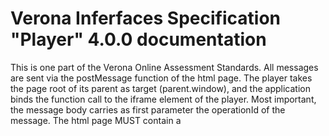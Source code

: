 # Verona Inferfaces Specification &quot;Player&quot; 4.0.0 documentation



This is one part of the Verona Online Assessment Standards. All messages are sent via the postMessage function of the html page. The player takes the page root of its parent as target (parent.window), and the application binds the function call to the iframe element of the player.
Most important, the message body carries as first parameter the operationId of the message.
The html page MUST contain a <script>-tag with metadata. The syntax and structure of these data are described [here](https://github.com/verona-interfaces/metadata/#readme).

## Table of Contents




* [Channels](#channels)










## Channels



<a name="channel-vopReadyNotification"></a>





#### Channel Parameters







###  `subscribe` vopReadyNotification

#### Message








##### Payload




<table>
  <thead>
    <tr>
      <th>Name</th>
      <th>Type</th>
      <th>Description</th>
      <th>Accepted values</th>
    </tr>
  </thead>
  <tbody>
    
      
<tr>
  <td>metadata </td>
  <td>string</td>
  <td><p>Via this property, the player sends the stringified metadata object definied as json-ld in the header of the html file. See <a href="https://github.com/verona-interfaces/metadata/#readme">here</a> for more information.</p>
</td>
  <td><em>Any</em></td>
</tr>







    
  </tbody>
</table>



###### Example of payload _(generated)_

```json
{
  "metadata": "string"
}
```








<a name="channel-vopStartCommand"></a>





#### Channel Parameters







###  `publish` vopStartCommand

#### Message








##### Payload




<table>
  <thead>
    <tr>
      <th>Name</th>
      <th>Type</th>
      <th>Description</th>
      <th>Accepted values</th>
    </tr>
  </thead>
  <tbody>
    
      
<tr>
  <td>sessionId </td>
  <td>string</td>
  <td><p>The session id flags all communication. If a message has no or empty session id, it's not processed. The session id is unique and was generated by the application. Any simple algorithm would work. The session id helps to link the correct unit with the data of the message. Using the id of the player hosting html element is less reliable, because the element could be reused with another unit.</p>
</td>
  <td><em>Any</em></td>
</tr>







    
      
<tr>
  <td>unitDefinition </td>
  <td>string</td>
  <td><p>The definition of the unit (if given) lets the player adapt. An audio player gets it's audio sequence, a choice player gets it's options...</p>
</td>
  <td><em>Any</em></td>
</tr>







    
      
<tr>
  <td>unitDefinitionType </td>
  <td>string</td>
  <td><p>This lets the player the unit definition format know. This might avoid UI mess after getting old definitions.</p>
</td>
  <td><em>Any</em></td>
</tr>







    
      
<tr>
  <td>unitState </td>
  <td>object</td>
  <td><p>If there is any state what should be restored, then this is the information for that.</p>
</td>
  <td><em>Any</em></td>
</tr>





<tr>
  <td>unitState.dataParts </td>
  <td>object</td>
  <td><p>These data are used by the player to restore the former response state and by data processing systems to analyse the responses. The host must buffer all data parts, because the player might send only changed data parts, not always the whole package. The host stores all parts but only the last given version (respect timeStamp!). Every data part is identified by a unique key, the data is stored as serialized object (string).</p>
</td>
  <td><em>Any</em></td>
</tr>











<tr>
  <td>unitState.presentationProgress </td>
  <td>string</td>
  <td><p>This reports the progress of presentation of unit content. The host can enable or disable the navigation to the next unit depending on that value. For example, all audio elements are required to be played or all pages must be presented to the page bottom. This way, giving no response to an item is always intended.</p>
</td>
  <td><code>none</code>, <code>some</code>, <code>complete</code></td>
</tr>









<tr>
  <td>unitState.responseProgress </td>
  <td>string</td>
  <td><p>This reports the progress of responding. The host can enable or disable the navigation to the next unit depending on that value. The value 'complete' announces not only that all required responses are given but that these responses are valid too. The value 'complete' can be sent even not all responses are given - the host is interested only in REQUIRED responses. So make sure to mark all response elements correctly corresponding to this behaviour.</p>
</td>
  <td><code>none</code>, <code>some</code>, <code>complete</code></td>
</tr>









<tr>
  <td>unitState.unitStateDataType </td>
  <td>string</td>
  <td><p>This string specifies the format of the data stored in dataParts (value). Every transformation or analysis of stored unit data requires knowledge about the format. When the host sends data to the player to restore the former unit state, the player should check the given data type to avoid data mess after getting an old data type.</p>
</td>
  <td><em>Any</em></td>
</tr>











    
      
<tr>
  <td>playerConfig </td>
  <td>object</td>
  <td><p>This data supplies some information or instruction about this specific run of the unit (number, unit title, some behavioral data for the player).</p>
</td>
  <td><em>Any</em></td>
</tr>





<tr>
  <td>playerConfig.unitNumber </td>
  <td>integer</td>
  <td><p>The player might show the numbering of the current unit to ease the navigation.</p>
</td>
  <td><em>Any</em></td>
</tr>









<tr>
  <td>playerConfig.unitTitle </td>
  <td>string</td>
  <td><p>The player might show the title of the current unit. Unless the unit definition could consist of a title, the host might decide to change the title. For example, this is necessary if one unit appears more then once in a booklet.</p>
</td>
  <td><em>Any</em></td>
</tr>









<tr>
  <td>playerConfig.unitId </td>
  <td>string</td>
  <td><p>The player might include the internal unit id in state variables or logs.</p>
</td>
  <td><em>Any</em></td>
</tr>









<tr>
  <td>playerConfig.stateReportPolicy </td>
  <td>string</td>
  <td><p>The host expects the player to send no state changes (e. g. for use case &quot;preview mode&quot;), all changes when happening or only on demand. The latter might lead to better performance. In this case, the host triggers state report by sending 'vopGetStateRequest'.</p>
</td>
  <td><code>none</code>, <code>eager</code>, <code>on-demand</code></td>
</tr>









<tr>
  <td>playerConfig.logPolicy </td>
  <td>string</td>
  <td><p>The host expects the player to send no logs, only important logs, all possible logs or even logs for debugging purposes. This is a guideline. The player can decide what exactly the logging consists of.</p>
</td>
  <td><code>disabled</code>, <code>lean</code>, <code>rich</code>, <code>debug</code></td>
</tr>









<tr>
  <td>playerConfig.pagingMode </td>
  <td>string</td>
  <td><p>If the player makes it optional, then the page presentation can be changed by the host. The pages are presented separately, concatenated to one big page or concatenated in snap mode (scrolling vertically, but only one page is visible at a time).</p>
</td>
  <td><code>separate</code>, <code>concat-scroll</code>, <code>concat-scroll-snap</code></td>
</tr>









<tr>
  <td>playerConfig.enabledNavigationTargets </td>
  <td>array(string)</td>
  <td><p>This lets the player know, what navigation target is enabled to natigate to. The player might then alter the presentation of responding buttons.</p>
</td>
  <td><em>Any</em></td>
</tr>











<tr>
  <td>playerConfig.startPage </td>
  <td>string</td>
  <td><p>This requests the player to navigate to a certain page after loading. The host might know this page id from former usages of the unit.</p>
</td>
  <td><em>Any</em></td>
</tr>









<tr>
  <td>playerConfig.directDownloadUrl </td>
  <td>string</td>
  <td><p>After starting the player and loading the unit definition and former responses, it might be necessary to load additional code or data from the server. This data is identified by an resource ID (ususally a file name). The player can download this resource by itself without further interaction with the host frontend. The property directDownloadUrl provides the url for download. The player extends this url by an url separator &quot;/&quot; and the resource ID (uri-encoded if needed).</p>
</td>
  <td><em>Any</em></td>
</tr>











    
  </tbody>
</table>



###### Example of payload _(generated)_

```json
{
  "sessionId": "idk8ur5jf9ru5jk",
  "unitDefinition": "iqb-scripted::1.4.0 title::Testscript Title2??Hilfetext2 multiple-choice::mc_var1::1::Multiple Choice Feld: ::Choice1##Choice2##Choice3??Hilfetext1 drop-down::dd_var1::1::Dropdown Feld: ::Choice1##Choice2##Choice3??Hilfetext1 checkbox::check_var1::0::Ja klick mal! if-start::dd_var1::1 input-text::jajaj::sap osjxapsoxa if-else input-text::jajaj22::sap osjxapsoxa UUUU text::NOT Choice1 if-end",
  "unitDefinitionType": "iqb-scripted@1.4.0",
  "unitState": {
    "dataParts": {
      "page1": "{\"a\": 1, \"b\": 233}",
      "page2": "{\"c\": \"sehr gut!\", \"d\": true}"
    },
    "presentationProgress": "none",
    "responseProgress": "some",
    "unitStateDataType": "iqb-key-value@2.1.2"
  },
  "playerConfig": {
    "unitNumber": "14",
    "unitTitle": "Ein wunderbarer Ausflug",
    "unitId": "M24093EX",
    "stateReportPolicy": "eager",
    "logPolicy": "lean",
    "pagingMode": "concat-scroll",
    "enabledNavigationTargets": [
      "next"
    ],
    "startPage": "page5",
    "directDownloadUrl": "https://www.iqb-testcenter.de/download/iskeid-34e845-didmmemdkek"
  }
}
```








<a name="channel-vopStateChangedNotification"></a>





#### Channel Parameters







###  `subscribe` vopStateChangedNotification

#### Message








##### Payload




<table>
  <thead>
    <tr>
      <th>Name</th>
      <th>Type</th>
      <th>Description</th>
      <th>Accepted values</th>
    </tr>
  </thead>
  <tbody>
    
      
<tr>
  <td>sessionId </td>
  <td>string</td>
  <td><p>The session id flags all communication. If a message has no or empty session id, it's not processed. The session id is unique and was generated by the application. Any simple algorithm would work. The session id helps to link the correct unit with the data of the message. Using the id of the player hosting html element is less reliable, because the element could be reused with another unit.</p>
</td>
  <td><em>Any</em></td>
</tr>







    
      
<tr>
  <td>timeStamp </td>
  <td>string</td>
  <td><p>Ensures, that later arriving states are ignored.</p>
</td>
  <td><em>Any</em></td>
</tr>







    
      
<tr>
  <td>unitState </td>
  <td>object</td>
  <td><p>To be stored, evaluated etc. This is the main yield, the responses.</p>
</td>
  <td><em>Any</em></td>
</tr>





<tr>
  <td>unitState.dataParts </td>
  <td>object</td>
  <td><p>These data are used by the player to restore the former response state and by data processing systems to analyse the responses. The host must buffer all data parts, because the player might send only changed data parts, not always the whole package. The host stores all parts but only the last given version (respect timeStamp!). Every data part is identified by a unique key, the data is stored as serialized object (string).</p>
</td>
  <td><em>Any</em></td>
</tr>











<tr>
  <td>unitState.presentationProgress </td>
  <td>string</td>
  <td><p>This reports the progress of presentation of unit content. The host can enable or disable the navigation to the next unit depending on that value. For example, all audio elements are required to be played or all pages must be presented to the page bottom. This way, giving no response to an item is always intended.</p>
</td>
  <td><code>none</code>, <code>some</code>, <code>complete</code></td>
</tr>









<tr>
  <td>unitState.responseProgress </td>
  <td>string</td>
  <td><p>This reports the progress of responding. The host can enable or disable the navigation to the next unit depending on that value. The value 'complete' announces not only that all required responses are given but that these responses are valid too. The value 'complete' can be sent even not all responses are given - the host is interested only in REQUIRED responses. So make sure to mark all response elements correctly corresponding to this behaviour.</p>
</td>
  <td><code>none</code>, <code>some</code>, <code>complete</code></td>
</tr>









<tr>
  <td>unitState.unitStateDataType </td>
  <td>string</td>
  <td><p>This string specifies the format of the data stored in dataParts (value). Every transformation or analysis of stored unit data requires knowledge about the format. When the host sends data to the player to restore the former unit state, the player should check the given data type to avoid data mess after getting an old data type.</p>
</td>
  <td><em>Any</em></td>
</tr>











    
      
<tr>
  <td>playerState </td>
  <td>object</td>
  <td><p>Information important only for the application to ensure the correct visual, such as navigation buttons.</p>
</td>
  <td><em>Any</em></td>
</tr>





<tr>
  <td>playerState.state </td>
  <td>string</td>
  <td></td>
  <td><code>running</code>, <code>stopped</code></td>
</tr>









<tr>
  <td>playerState.validPages </td>
  <td>object</td>
  <td><p>These data are structured as &quot;page key&quot; =&gt; &quot;page label&quot;, so we have (1) keys for navigation commands or state notifications and (2) strings as labels of navigation buttons if needed.</p>
</td>
  <td><em>Any</em></td>
</tr>











<tr>
  <td>playerState.currentPage </td>
  <td>string</td>
  <td><p>Key of the page currently presented. This key is taken from the list of valid pages. If the paging mode is 'concat-scroll', the first page with parts in view port is taken as current page.</p>
</td>
  <td><em>Any</em></td>
</tr>











    
      
<tr>
  <td>log </td>
  <td>array(object)</td>
  <td><p>Log entries (lean version) add some information to the response in order to understand the response process better or (rich version) let the analyst replay every change of the state.</p>
</td>
  <td><em>Any</em></td>
</tr>








<tr>
  <td>log.timeStamp </td>
  <td>string</td>
  <td></td>
  <td><em>Any</em></td>
</tr>









<tr>
  <td>log.key </td>
  <td>string</td>
  <td><p>This key might help to classify the events afterwards.</p>
</td>
  <td><em>Any</em></td>
</tr>









<tr>
  <td>log.content </td>
  <td>string</td>
  <td><p>Some information to specify the event.</p>
</td>
  <td><em>Any</em></td>
</tr>










    
  </tbody>
</table>



###### Example of payload _(generated)_

```json
{
  "sessionId": "idk8ur5jf9ru5jk",
  "timeStamp": "2021-11-10T10:22:25Z",
  "unitState": {
    "dataParts": {
      "page1": "{\"a\": 1, \"b\": 233}",
      "page2": "{\"c\": \"sehr gut!\", \"d\": true}"
    },
    "presentationProgress": "none",
    "responseProgress": "some",
    "unitStateDataType": "iqb-key-value@2.1.2"
  },
  "playerState": {
    "state": "running",
    "validPages": {
      "page1": "Seite 1",
      "page2": "Seite 2"
    },
    "currentPage": "page4"
  },
  "log": [
    {
      "timeStamp": "2021-11-10T10:22:25Z",
      "key": "UNIT_NAVIGATION_FAILED",
      "content": "{\"unitId\": \"M24093EX\", \"reason\": \"responsesIncomplete\"}"
    }
  ]
}
```








<a name="channel-vopPageNavigationCommand"></a>





#### Channel Parameters







###  `publish` vopPageNavigationCommand

#### Message








##### Payload




<table>
  <thead>
    <tr>
      <th>Name</th>
      <th>Type</th>
      <th>Description</th>
      <th>Accepted values</th>
    </tr>
  </thead>
  <tbody>
    
      
<tr>
  <td>sessionId </td>
  <td>string</td>
  <td><p>The session id flags all communication. If a message has no or empty session id, it's not processed. The session id is unique and was generated by the application. Any simple algorithm would work. The session id helps to link the correct unit with the data of the message. Using the id of the player hosting html element is less reliable, because the element could be reused with another unit.</p>
</td>
  <td><em>Any</em></td>
</tr>







    
      
<tr>
  <td>target </td>
  <td>string</td>
  <td><p>Id of the page matching one of the validPages given to the application by the playerState data of the StateChangedNotification.</p>
</td>
  <td><em>Any</em></td>
</tr>







    
  </tbody>
</table>



###### Example of payload _(generated)_

```json
{
  "sessionId": "idk8ur5jf9ru5jk",
  "target": "page4"
}
```








<a name="channel-vopUnitNavigationRequestedNotification"></a>





#### Channel Parameters







###  `subscribe` vopUnitNavigationRequestedNotification

#### Message








##### Payload




<table>
  <thead>
    <tr>
      <th>Name</th>
      <th>Type</th>
      <th>Description</th>
      <th>Accepted values</th>
    </tr>
  </thead>
  <tbody>
    
      
<tr>
  <td>sessionId </td>
  <td>string</td>
  <td><p>The session id flags all communication. If a message has no or empty session id, it's not processed. The session id is unique and was generated by the application. Any simple algorithm would work. The session id helps to link the correct unit with the data of the message. Using the id of the player hosting html element is less reliable, because the element could be reused with another unit.</p>
</td>
  <td><em>Any</em></td>
</tr>







    
      
<tr>
  <td>target </td>
  <td>string</td>
  <td><p>This enumeration lists all possible targets the player could send a navigation request for, relative to the position of the current unit. This could be the next and previous unit, last and first unit of the current range of units (booklet, testlet) or the end of the test. The ending is seen as kind of termination of test, e. g. the announcement of the testee, that all responses are given. What exactly the host will navigate to depends of the nature of the test or the use case and might depend on configuration parameters of the specific booklet as well.</p>
</td>
  <td><code>next</code>, <code>previous</code>, <code>first</code>, <code>last</code>, <code>end</code></td>
</tr>







    
  </tbody>
</table>



###### Example of payload _(generated)_

```json
{
  "sessionId": "idk8ur5jf9ru5jk",
  "target": "next"
}
```








<a name="channel-vopGetStateRequest"></a>





#### Channel Parameters







###  `publish` vopGetStateRequest

#### Message








##### Payload




<table>
  <thead>
    <tr>
      <th>Name</th>
      <th>Type</th>
      <th>Description</th>
      <th>Accepted values</th>
    </tr>
  </thead>
  <tbody>
    
      
<tr>
  <td>sessionId </td>
  <td>string</td>
  <td><p>The session id flags all communication. If a message has no or empty session id, it's not processed. The session id is unique and was generated by the application. Any simple algorithm would work. The session id helps to link the correct unit with the data of the message. Using the id of the player hosting html element is less reliable, because the element could be reused with another unit.</p>
</td>
  <td><em>Any</em></td>
</tr>







    
      
<tr>
  <td>stop </td>
  <td>boolean</td>
  <td><p>If true, the player should not accept any user interaction anymore to be sure, that all states of the unit are reported. Usually, you will do so just before unloading the player and prepare for the next unit.</p>
</td>
  <td><em>Any</em></td>
</tr>







    
  </tbody>
</table>



###### Example of payload _(generated)_

```json
{
  "sessionId": "idk8ur5jf9ru5jk",
  "stop": true
}
```








<a name="channel-vopNavigationDeniedNotification"></a>





#### Channel Parameters







###  `publish` vopNavigationDeniedNotification

#### Message








##### Payload




<table>
  <thead>
    <tr>
      <th>Name</th>
      <th>Type</th>
      <th>Description</th>
      <th>Accepted values</th>
    </tr>
  </thead>
  <tbody>
    
      
<tr>
  <td>sessionId </td>
  <td>string</td>
  <td><p>The session id flags all communication. If a message has no or empty session id, it's not processed. The session id is unique and was generated by the application. Any simple algorithm would work. The session id helps to link the correct unit with the data of the message. Using the id of the player hosting html element is less reliable, because the element could be reused with another unit.</p>
</td>
  <td><em>Any</em></td>
</tr>







    
      
<tr>
  <td>reason </td>
  <td>array(string)</td>
  <td><p>This optional parameter explains the reason for the failed attempt to navigate. The player can visualise the problem to the testee. For example, all required but empty input elements get a red border or the message 'please scroll down' is presented.</p>
</td>
  <td><em>Any</em></td>
</tr>









    
  </tbody>
</table>



###### Example of payload _(generated)_

```json
{
  "sessionId": "idk8ur5jf9ru5jk",
  "reason": [
    "presentationIncomplete"
  ]
}
```








<a name="channel-vopStopCommand"></a>





#### Channel Parameters







###  `publish` vopStopCommand

#### Message








##### Payload




<table>
  <thead>
    <tr>
      <th>Name</th>
      <th>Type</th>
      <th>Description</th>
      <th>Accepted values</th>
    </tr>
  </thead>
  <tbody>
    
      
<tr>
  <td>sessionId </td>
  <td>string</td>
  <td><p>The session id flags all communication. If a message has no or empty session id, it's not processed. The session id is unique and was generated by the application. Any simple algorithm would work. The session id helps to link the correct unit with the data of the message. Using the id of the player hosting html element is less reliable, because the element could be reused with another unit.</p>
</td>
  <td><em>Any</em></td>
</tr>







    
  </tbody>
</table>



###### Example of payload _(generated)_

```json
{
  "sessionId": "idk8ur5jf9ru5jk"
}
```








<a name="channel-vopContinueCommand"></a>





#### Channel Parameters







###  `publish` vopContinueCommand

#### Message








##### Payload




<table>
  <thead>
    <tr>
      <th>Name</th>
      <th>Type</th>
      <th>Description</th>
      <th>Accepted values</th>
    </tr>
  </thead>
  <tbody>
    
      
<tr>
  <td>sessionId </td>
  <td>string</td>
  <td><p>The session id flags all communication. If a message has no or empty session id, it's not processed. The session id is unique and was generated by the application. Any simple algorithm would work. The session id helps to link the correct unit with the data of the message. Using the id of the player hosting html element is less reliable, because the element could be reused with another unit.</p>
</td>
  <td><em>Any</em></td>
</tr>







    
  </tbody>
</table>



###### Example of payload _(generated)_

```json
{
  "sessionId": "idk8ur5jf9ru5jk"
}
```








<a name="channel-vopWindowFocusChangedNotification"></a>





#### Channel Parameters







###  `subscribe` vopWindowFocusChangedNotification

#### Message








##### Payload




<table>
  <thead>
    <tr>
      <th>Name</th>
      <th>Type</th>
      <th>Description</th>
      <th>Accepted values</th>
    </tr>
  </thead>
  <tbody>
    
      
<tr>
  <td>timeStamp </td>
  <td>string</td>
  <td><p>Ensures, that later arriving states are ignored.</p>
</td>
  <td><em>Any</em></td>
</tr>







    
      
<tr>
  <td>hasFocus </td>
  <td>boolean</td>
  <td><p>true if the player got the focus, false if it lost the focus.</p>
</td>
  <td><em>Any</em></td>
</tr>







    
  </tbody>
</table>



###### Example of payload _(generated)_

```json
{
  "timeStamp": "2021-11-10T10:22:25Z",
  "hasFocus": true
}
```










